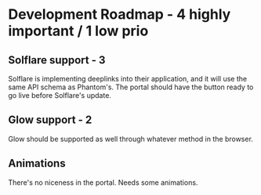 # Development Roadmap - 4 highly important / 1 low prio

## Solflare support - 3
Solflare is implementing deeplinks into their application, and it will use the same API schema as Phantom's.
The portal should have the button ready to go live before Solflare's update.

## Glow support - 2
Glow should be supported as well through whatever method in the browser.

## Animations
There's no niceness in the portal. Needs some animations.

